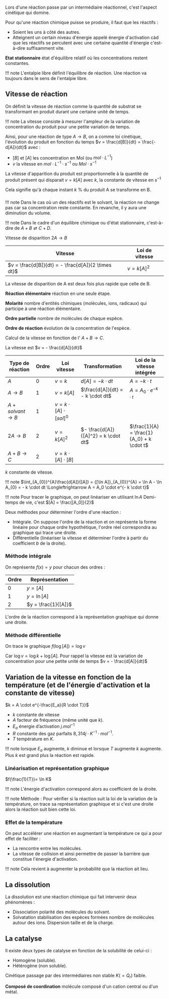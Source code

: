 Lors d'une réaction passe par un intermédiaire réactionnel,
c'est l'aspect cinétique qui domine.

Pour qu'une réaction chimique puisse se produire, il faut que les réactifs :

* Soient les uns à côté des autres.
* Atteignent un certain niveau d'énergie appelé énergie d'activation càd que les réactifs se percutent avec une certaine quantité d'énergie c'est-à-dire suffisamment vite.

__Etat stationnaire__ état d'équilibre relatif où les concentrations restent constantes.	

!!! note
	L'entalpie libre définit l'équilibre de réaction. Une réaction va toujours dans le sens de l'entalpie libre.

## Vitesse de réaction

On définit la vitesse de réaction comme la quantité de substrat se transformant en produit durant une certaine unité de temps.

!!! note 
	La vitesse consiste à mesurer l'ampleur de la variation de concentration du produit pour une petite variation de temps.

Ainsi, pour une réaction de type $A \rightarrow B$, on a comme loi cinétique, l'évolution du produit en fonction du temps $v = \frac{d[B]}{dt} = \frac{- d[A]}{dt}$ avec :

* $[B]$ et $[A]$ les concentration en Mol (ou $mol \cdot L^{-1}$)
* $v$ la vitesse en $mol \cdot L^{-1} \cdot s^{-1}$ ou $Mol \cdot s^{-1}$

La vitesse d'apparition du produit est proportionnelle à la quantité de produit présent qui disparait $v = k[A]$ avec $k$, la constante de vitesse en $s^{-1}$

Cela signifie qu'à chaque instant $k$ % du produit A se transforme en B.

### 


!!! note
	Dans le cas où un des réactifs est le solvant, la réaction ne change pas car sa concentration reste constante. En revanche, il y aura une diminution du volume.

!!! note 
	Dans le cadre d'un équilibre chimique ou d'état stationnaire, c'est-à-dire de $A + B \rightleftarrows C + D$.


Vitesse de disparition $2A \rightarrow B$

| Vitesse                                                                        | Loi de vitesse                  |
|------------------------------------|------------------------------------|
| $v = \frac{d[B]}{dt} = - \frac{d[A]}{2 \times dt}$ | $v = k{[A]}^{2}$ |

La vitesse de disparition de A est deux fois plus rapide que celle de B.

__Réaction élémentaire__ réaction en une seule étape.

__Molarité__ nombre d'entités chimiques (molécules, ions, radicaux) qui participe à une réaction élémentaire.

__Ordre partielle__ nombre de molécules de chaque espèce.

__Ordre de réaction__ évolution de la concentration de l'espèce.

Calcul de la vitesse en fonction de l' $A + B \rightarrow C$.

La vitesse est $v = - \frac{d[A]}{dt}$

Type de réaction    | Ordre | Loi vitesse   | Transformation | Loi de la vitesse intégrée
--------------------|-------|---------------|----------------|----------------------------
$A$                 | 0 | $v = k$  | $d[A] = -k \cdot dt$                  | $A = - k \cdot t$
$A \rightarrow B$   | 1 | $v = k[A]$        | $\frac{d[A]}{dt} = - k \cdot dt$      | $A = A_0 \cdot e^{-k \cdot t}$
$A + solvant \rightarrow B$	| 1 |$v = k \cdot [A] \cdot [sol]^0$   
$2A \rightarrow B$  | 2 | $v = k[A]^2$      | $- \frac{d[A]}{[A]^2} = k \cdot dt$   | $\frac{1}{A} = \frac{1}{A_0} + k \cdot t$
$A + B \rightarrow C$		| 2 | $v = k \cdot [A] \cdot [B]$	

$k$ constante de vitesse.

!!! note
    $\int_{A_{0}}^{A}\frac{d[A]}{[A]} = {[\ln A]}_{A_{0}}^{A} = \ln A - \ln A_{0} = - k \cdot dt \Longleftrightarrow A = A_0 \cdot e^{- k \cdot t}$

!!! note
    Pour tracer le graphique, on peut linéariser en utilisant $\ln A$ Demi-temps de vie, c'est $[A] = \frac{[A_0]}{2}$

Deux méthodes pour déterminer l'ordre d'une réaction :

* Intégrale. On suppose l'ordre de la réaction et on représente la forme linéaire pour chaque ordre hypothétique, l'ordre réel correspondra au graphique qui trace une droite.
* Différentielle (linéariser la vitesse et déterminer l'ordre à partir du coefficient $b$ de la droite).

### Méthode intégrale

On représente $f(x) = y$ pour chacun des ordres :

Ordre   | Représentation
--------|-----------
0       | $y = [A]$
1       | $y = \ln{[A]}$   
2       | $y = \frac{1}{[A]}$

L'ordre de la réaction correspond à la représentation graphique qui donne une droite.

### Méthode différentielle

On trace le graphique $f(\log[A]) = \log v$

Car $\log v = \log k + \log{[A]}$. Pour rappel la vitesse est la variation de concentration pour une petite unité de temps $v = - \frac{d[A]}{dt}$

## Variation de la vitesse en fonction de la température (et de l'énergie d'activation et la constante de vitesse)

$k = A \cdot e^{-\frac{E_a}{R \cdot T}}$

* $k$ constante de vitesse
* $A$ facteur de fréquence (même unité que $k$).
* $E_a$ énergie d’activation $j.mol^{-1}$
* $R$ constante des gaz parfaits $8,314  j\cdot K^{-1} \cdot mol^{-1}$.
* $T$ température en $K$.

!!! note
    lorsque $E_a$ augmente, $k$ diminue et lorsque $T$ augmente $k$ augmente. Plus $k$ est grand plus la réaction est rapide.

### Linéarisation et représentation graphique 

$f(\frac{1}{T})= \ln K$

!!! note
    L'énergie d'activation correspond alors au coefficient de la droite.

!!! note 
    Méthode : Pour vérifier si la réaction suit la loi de la variation de la température, on trace sa représentation graphique et si c'est une droite alors la réaction suit bien cette loi.

### Effet de la température

On peut accélérer une réaction en augmentant la température ce qui a
pour effet de faciliter :

* La rencontre entre les molécules.
* La vitesse de collision et ainsi permettre de passer la barrière que constitue l'énergie d'activation.

!!! note
    Cela revient à augmenter la probabilité que la réaction ait lieu.

## La dissolution

La dissolution est une réaction chimique qui fait intervenir deux phénomènes :

* Dissociation polarité des molécules du solvant.
* Solvatation stabilisation des espèces formées nombre de molécules autour des ions. Dispersion taille et de la charge.

## La catalyse

Il existe deux types de catalyse en fonction de la solubilité de celui-ci :

* Homogène (soluble).
* Hétérogène (non soluble).

Cinétique passage par des intermédiaires non stable $K( = Q_r)$ faible.

__Composé de coordination__ molécule composé d'un cation central ou d'un métal.

